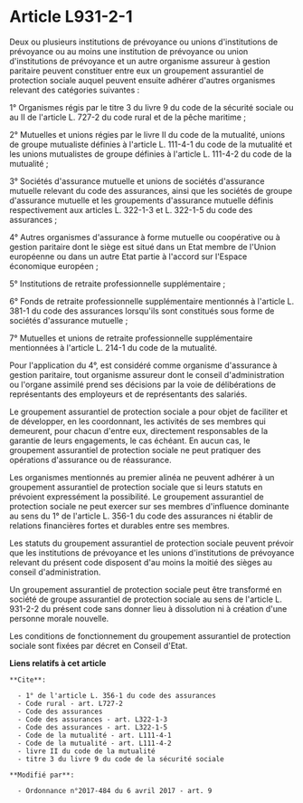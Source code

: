 # Article L931-2-1

Deux ou plusieurs institutions de prévoyance ou unions d'institutions de prévoyance ou au moins une institution de prévoyance
ou union d'institutions de prévoyance et un autre organisme assureur à gestion paritaire peuvent constituer entre eux un
groupement assurantiel de protection sociale auquel peuvent ensuite adhérer d'autres organismes relevant des catégories
suivantes :

1° Organismes régis par le titre 3 du livre 9 du code de la sécurité sociale ou au II de l'article L. 727-2 du code rural et
de la pêche maritime ;

2° Mutuelles et unions régies par le livre II du code de la mutualité, unions de groupe mutualiste définies à l'article L.
111-4-1 du code de la mutualité et les unions mutualistes de groupe définies à l'article L. 111-4-2 du code de la mutualité ;

3° Sociétés d'assurance mutuelle et unions de sociétés d'assurance mutuelle relevant du code des assurances, ainsi que les
sociétés de groupe d'assurance mutuelle et les groupements d'assurance mutuelle définis respectivement aux articles L.
322-1-3 et L. 322-1-5 du code des assurances ;

4° Autres organismes d'assurance à forme mutuelle ou coopérative ou à gestion paritaire dont le siège est situé dans un Etat
membre de l'Union européenne ou dans un autre Etat partie à l'accord sur l'Espace économique européen ;

5° Institutions de retraite professionnelle supplémentaire ;

6° Fonds de retraite professionnelle supplémentaire mentionnés à l'article L. 381-1 du code des assurances lorsqu'ils sont
constitués sous forme de sociétés d'assurance mutuelle ;

7° Mutuelles et unions de retraite professionnelle supplémentaire mentionnées à l'article L. 214-1 du code de la mutualité.

Pour l'application du 4°, est considéré comme organisme d'assurance à gestion paritaire, tout organisme assureur dont le
conseil d'administration ou l'organe assimilé prend ses décisions par la voie de délibérations de représentants des
employeurs et de représentants des salariés.

Le groupement assurantiel de protection sociale a pour objet de faciliter et de développer, en les coordonnant, les activités
de ses membres qui demeurent, pour chacun d'entre eux, directement responsables de la garantie de leurs engagements, le cas
échéant. En aucun cas, le groupement assurantiel de protection sociale ne peut pratiquer des opérations d'assurance ou de
réassurance.

Les organismes mentionnés au premier alinéa ne peuvent adhérer à un groupement assurantiel de protection sociale que si leurs
statuts en prévoient expressément la possibilité. Le groupement assurantiel de protection sociale ne peut exercer sur ses
membres d'influence dominante au sens du 1° de l'article L. 356-1 du code des assurances ni établir de relations financières
fortes et durables entre ses membres.

Les statuts du groupement assurantiel de protection sociale peuvent prévoir que les institutions de prévoyance et les unions
d'institutions de prévoyance relevant du présent code disposent d'au moins la moitié des sièges au conseil d'administration.

Un groupement assurantiel de protection sociale peut être transformé en société de groupe assurantiel de protection sociale
au sens de l'article L. 931-2-2 du présent code sans donner lieu à dissolution ni à création d'une personne morale nouvelle.

Les conditions de fonctionnement du groupement assurantiel de protection sociale sont fixées par décret en Conseil d'Etat.

**Liens relatifs à cet article**

	**Cite**:

	  - 1° de l'article L. 356-1 du code des assurances
	  - Code rural - art. L727-2
	  - Code des assurances
	  - Code des assurances - art. L322-1-3
	  - Code des assurances - art. L322-1-5
	  - Code de la mutualité - art. L111-4-1
	  - Code de la mutualité - art. L111-4-2
	  - livre II du code de la mutualité
	  - titre 3 du livre 9 du code de la sécurité sociale

	**Modifié par**:

	  - Ordonnance n°2017-484 du 6 avril 2017 - art. 9
